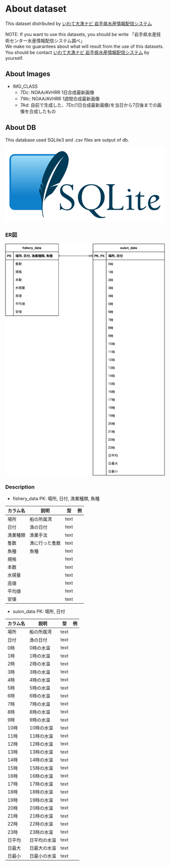 # About dataset
This dataset distributed by [いわて大漁ナビ 岩手県水産情報配信システム](https://www.suigi.pref.iwate.jp)  

NOTE: If you want to use this datasets, you should be write 「岩手県水産技術センター水産情報配信システム調べ」  
We make no guarantees about what will result from the use of this datasets. You should be contact [いわて大漁ナビ 岩手県水産情報配信システム](https://www.suigi.pref.iwate.jp/) by yourself.

## About Images
- IMG_CLASS
    - 7Dc: NOAA/AVHRR 1日合成最新画像
    - 7Wc: NOAA/AVHRR 1週間合成最新画像
    - 7Ad: 自前で生成した、7Dc(1日合成最新画像)を当日から7日後までの画像を合成したもの

## About DB
This database used SQLite3 and .csv files are output of db.

![SQLiteアイコン](./images/SQLite_icon.svg)

### ER図
![ER図](./images/data_ER.svg)


### Description
- fishery_data
PK: 場所, 日付, 漁業種類, 魚種

| カラム名    | 説明        | 型   | 例 |
|---------|-------------|------|----|
| 場所     | 船の所属湾   | text |    |
| 日付     | 漁の日付     | text |    |
| 漁業種類 | 漁業手法    | text |    |
| 隻数     | 漁に行った隻数 | text |    |
| 魚種     | 魚種        | text |    |
| 規格     |             | text |    |
| 本数     |             | text |    |
| 水揚量   |             | text |    |
| 高値     |             | text |    |
| 平均値   |             | text |    |
| 安値     |             | text |    |

- suion_data
PK: 場所, 日付

| カラム名  | 説明        | 型   | 例 |
|-------|-----------|------|----|
| 場所   | 船の所属湾   | text |    |
| 日付   | 漁の日付     | text |    |
| 0時    | 0時の水温    | text |    |
| 1時    | 1時の水温    | text |    |
| 2時    | 2時の水温    | text |    |
| 3時    | 3時の水温    | text |    |
| 4時    | 4時の水温    | text |    |
| 5時    | 5時の水温    | text |    |
| 6時    | 6時の水温    | text |    |
| 7時    | 7時の水温    | text |    |
| 8時    | 8時の水温    | text |    |
| 9時    | 9時の水温    | text |    |
| 10時   | 10時の水温   | text |    |
| 11時   | 11時の水温   | text |    |
| 12時   | 12時の水温   | text |    |
| 13時   | 13時の水温   | text |    |
| 14時   | 14時の水温   | text |    |
| 15時   | 15時の水温   | text |    |
| 16時   | 16時の水温   | text |    |
| 17時   | 17時の水温   | text |    |
| 18時   | 18時の水温   | text |    |
| 19時   | 19時の水温   | text |    |
| 20時   | 20時の水温   | text |    |
| 21時   | 21時の水温   | text |    |
| 22時   | 22時の水温   | text |    |
| 23時   | 23時の水温   | text |    |
| 日平均 | 日平均の水温 | text |    |
| 日最大 | 日最大の水温 | text |    |
| 日最小 | 日最小の水温 | text |    |